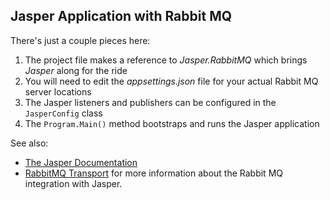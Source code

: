 ## Jasper Application with Rabbit MQ

There's just a couple pieces here:

1. The project file makes a reference to *Jasper.RabbitMQ* which brings *Jasper* along for the ride
1. You will need to edit the *appsettings.json* file for your actual Rabbit MQ server locations
1. The Jasper listeners and publishers can be configured in the `JasperConfig` class
1. The `Program.Main()` method bootstraps and runs the Jasper application

See also:

* [The Jasper Documentation](http://jasperfx.github.io/documentation/)
* [RabbitMQ Transport](https://jasperfx.github.io/documentation/messaging/transports/rabbitmq/) for more information about the Rabbit MQ integration with Jasper.
